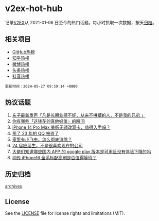 # v2ex-hot-hub

 记录[V2EX](https://www.v2ex.com/)从 2021-01-06 日至今的热门话题。每小时抓取一次数据，按天[归档](archives)。
 
 ## 相关项目

- [GitHub热榜](https://github.com/it985/github-hot-hub)
- [知乎热榜](https://github.com/it985/zhihu-hot-hub)
- [微博热榜](https://github.com/it985/weibo-hot-hub)
- [头条热榜](https://github.com/it985/toutiao-hot-hub)
- [抖音热榜](https://github.com/it985/douyin-hot-hub)


 `更新时间：2024-05-27 09:50:14 +0800`

## 热议话题

1. [东子最新发声「凡是长期业绩不好，从来不拼搏的人，不是我的兄弟 」](https://www.v2ex.com/t/1044012)
1. [你有哪些「这钱花的真他妈值」的瞬间](https://www.v2ex.com/t/1044089)
1. [iPhone 14 Pro Max 美版无锁改双卡，值得入手吗？](https://www.v2ex.com/t/1044019)
1. [用了 23 年的 QQ 被盗了](https://www.v2ex.com/t/1044017)
1. [家里有小飞虫，怎么彻底消除？](https://www.v2ex.com/t/1043997)
1. [24 届应届生，不是很喜欢现在的公司](https://www.v2ex.com/t/1044050)
1. [大佬们知道哪些国内 APP 的 google play 版本是可用且没有体验下降的吗](https://www.v2ex.com/t/1044007)
1. [网传 iPhone16 全系标配高刷是否值得等待？](https://www.v2ex.com/t/1044123)

## 历史归档

[archives](archives)

## License

See the [LICENSE](LICENSE) file for license rights and limitations (MIT).
